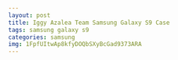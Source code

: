 ```yaml
---
layout: post
title: Iggy Azalea Team Samsung Galaxy S9 Case
tags: samsung galaxy s9
categories: samsung
img: 1FpfUItwAp8kfyDOQbSXyBcGad9373ARA
---
```

